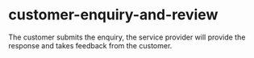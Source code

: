 # customer-enquiry-and-review
The customer submits the enquiry, the service provider will provide the response and takes feedback from the customer.
